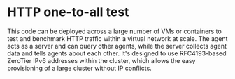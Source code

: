 HTTP one-to-all test
======

This code can be deployed across a large number of VMs or containers to test and benchmark HTTP traffic within a virtual network at scale. The agent acts as a server and can query other agents, while the server collects agent data and tells agents about each other. It's designed to use RFC4193-based ZeroTier IPv6 addresses within the cluster, which allows the easy provisioning of a large cluster without IP conflicts.

